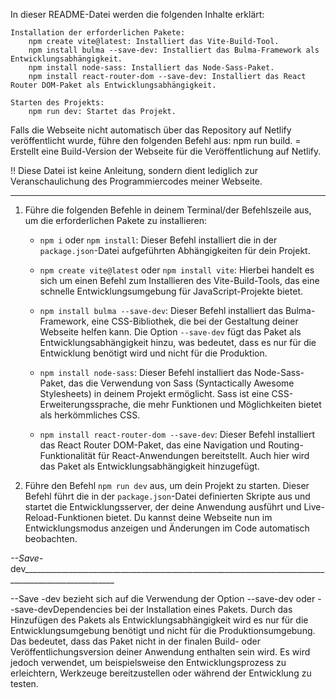 In dieser README-Datei werden die folgenden Inhalte erklärt:

    Installation der erforderlichen Pakete:
        npm create vite@latest: Installiert das Vite-Build-Tool.
        npm install bulma --save-dev: Installiert das Bulma-Framework als Entwicklungsabhängigkeit.
        npm install node-sass: Installiert das Node-Sass-Paket.
        npm install react-router-dom --save-dev: Installiert das React Router DOM-Paket als Entwicklungsabhängigkeit.

    Starten des Projekts:
        npm run dev: Startet das Projekt.

Falls die Webseite nicht automatisch über das Repository auf Netlify veröffentlicht wurde, führe den folgenden Befehl aus: npm run build. 
= Erstellt eine Build-Version der Webseite für die Veröffentlichung auf Netlify.

!! Diese Datei ist keine Anleitung, sondern dient lediglich zur Veranschaulichung des Programmiercodes meiner Webseite.
__________________________________________________________________________________________

1. Führe die folgenden Befehle in deinem Terminal/der Befehlszeile aus, um die erforderlichen Pakete zu installieren:

   - `npm i` oder `npm install`: Dieser Befehl installiert die in der `package.json`-Datei aufgeführten Abhängigkeiten für dein Projekt.

   - `npm create vite@latest` oder `npm install vite`: Hierbei handelt es sich um einen Befehl zum Installieren des Vite-Build-Tools, das eine schnelle Entwicklungsumgebung für JavaScript-Projekte bietet.

   - `npm install bulma --save-dev`: Dieser Befehl installiert das Bulma-Framework, eine CSS-Bibliothek, die bei der Gestaltung deiner Webseite helfen kann. Die Option `--save-dev` fügt das Paket als Entwicklungsabhängigkeit hinzu, was bedeutet, dass es nur für die Entwicklung benötigt wird und nicht für die Produktion.

   - `npm install node-sass`: Dieser Befehl installiert das Node-Sass-Paket, das die Verwendung von Sass (Syntactically Awesome Stylesheets) in deinem Projekt ermöglicht. Sass ist eine CSS-Erweiterungssprache, die mehr Funktionen und Möglichkeiten bietet als herkömmliches CSS.

   - `npm install react-router-dom --save-dev`: Dieser Befehl installiert das React Router DOM-Paket, das eine Navigation und Routing-Funktionalität für React-Anwendungen bereitstellt. Auch hier wird das Paket als Entwicklungsabhängigkeit hinzugefügt.

2. Führe den Befehl `npm run dev` aus, um dein Projekt zu starten. Dieser Befehl führt die in der `package.json`-Datei definierten Skripte aus und startet die Entwicklungsserver, der deine Anwendung ausführt und Live-Reload-Funktionen bietet. Du kannst deine Webseite nun im Entwicklungsmodus anzeigen und Änderungen im Code automatisch beobachten.

_--Save_-dev_____________________________________________________________________________________________________

--Save -dev bezieht sich auf die Verwendung der Option --save-dev oder --save-devDependencies bei der Installation eines Pakets. Durch das Hinzufügen des Pakets als Entwicklungsabhängigkeit wird es nur für die Entwicklungsumgebung benötigt und nicht für die Produktionsumgebung. Das bedeutet, dass das Paket nicht in der finalen Build- oder Veröffentlichungsversion deiner Anwendung enthalten sein wird. Es wird jedoch verwendet, um beispielsweise den Entwicklungsprozess zu erleichtern, Werkzeuge bereitzustellen oder während der Entwicklung zu testen.